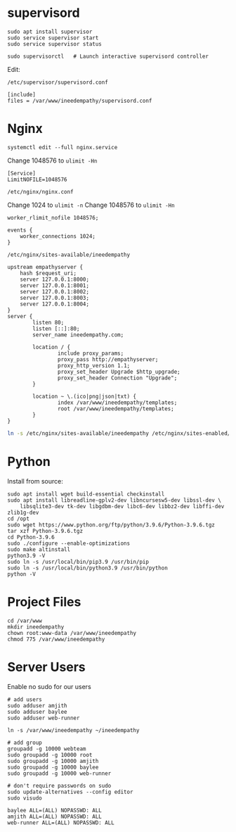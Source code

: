 # supervisord

```
sudo apt install supervisor
sudo service supervisor start
sudo service supervisor status

sudo supervisorctl   # Launch interactive supervisord controller
```

Edit:

`/etc/supervisor/supervisord.conf`

~~~
[include]
files = /var/www/ineedempathy/supervisord.conf
~~~


# Nginx

`systemctl edit --full nginx.service`

Change 1048576 to `ulimit -Hn`

~~~
[Service]
LimitNOFILE=1048576
~~~

`/etc/nginx/nginx.conf`

Change 1024 to `ulimit -n`
Change 1048576 to `ulimit -Hn`

~~~
worker_rlimit_nofile 1048576;

events {
    worker_connections 1024;
}
~~~

`/etc/nginx/sites-available/ineedempathy`
~~~
upstream empathyserver {
    hash $request_uri;
    server 127.0.0.1:8000;
    server 127.0.0.1:8001;
    server 127.0.0.1:8002;
    server 127.0.0.1:8003;
    server 127.0.0.1:8004;
}
server {
        listen 80;
        listen [::]:80;
        server_name ineedempathy.com;

        location / {
                include proxy_params;
                proxy_pass http://empathyserver;
                proxy_http_version 1.1;
                proxy_set_header Upgrade $http_upgrade;
                proxy_set_header Connection "Upgrade";
        }

        location ~ \.(ico|png|json|txt) {
                index /var/www/ineedempathy/templates;
                root /var/www/ineedempathy/templates;
        }
}
~~~

``` bash
ln -s /etc/nginx/sites-available/ineedempathy /etc/nginx/sites-enabled/ineedempathy
```

# Python

Install from source:

```
sudo apt install wget build-essential checkinstall 
sudo apt install libreadline-gplv2-dev libncursesw5-dev libssl-dev \
    libsqlite3-dev tk-dev libgdbm-dev libc6-dev libbz2-dev libffi-dev zlib1g-dev 
cd /opt
sudo wget https://www.python.org/ftp/python/3.9.6/Python-3.9.6.tgz
tar xzf Python-3.9.6.tgz
cd Python-3.9.6
sudo ./configure --enable-optimizations 
sudo make altinstall
python3.9 -V
sudo ln -s /usr/local/bin/pip3.9 /usr/bin/pip
sudo ln -s /usr/local/bin/python3.9 /usr/bin/python
python -V
```


# Project Files

```
cd /var/www
mkdir ineedempathy
chown root:www-data /var/www/ineedempathy
chmod 775 /var/www/ineedempathy
```

# Server Users

Enable no sudo for our users

```
# add users
sudo adduser amjith
sudo adduser baylee
sudo adduser web-runner

ln -s /var/www/ineedempathy ~/ineedempathy

# add group
groupadd -g 10000 webteam
sudo groupadd -g 10000 root
sudo groupadd -g 10000 amjith
sudo groupadd -g 10000 baylee
sudo groupadd -g 10000 web-runner

# don't require passwords on sudo
sudo update-alternatives --config editor
sudo visudo

baylee ALL=(ALL) NOPASSWD: ALL
amjith ALL=(ALL) NOPASSWD: ALL
web-runner ALL=(ALL) NOPASSWD: ALL
```
